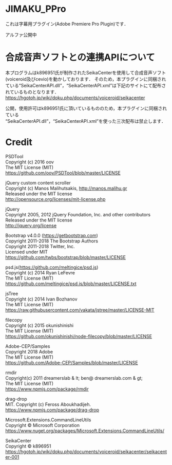 # JIMAKU_PPro
これは字幕用プラグイン(Adobe Premiere Pro Plugin)です．

アルファ公開中

# 合成音声ソフトとの連携APIについて
本プログラムはk896951氏が制作されたSeikaCenterを使用して合成音声ソフト(voiceroid及びcevio)を動かしております．
そのため，本プラグインに同梱されている“SeikaCenterAPI.dll”，“SeikaCenterAPI.xml”は下記のサイトにて配布されているものとなります．<br>
https://hgotoh.jp/wiki/doku.php/documents/voiceroid/seikacenter

公開，使用許可はk896951氏に頂いているもののため，本プラグインに同梱されている<br>
“SeikaCenterAPI.dll”，“SeikaCenterAPI.xml”を使った三次配布は禁止します．
# Credit

PSDTool<br>
Copyright (c) 2016 oov<br>
The MIT License (MIT)<br>
https://github.com/oov/PSDTool/blob/master/LICENSE<br>

jQuery custom content scroller<br>
Copyright (c) Manos Malihutsakis, http://manos.malihu.gr<br>
Released under the MIT license<br>
http://opensource.org/licenses/mit-license.php<br>

jQuery<br>
Copyright 2005, 2012 jQuery Foundation, Inc. and other contributors<br>
Released under the MIT license<br>
http://jquery.org/license<br>

Bootstrap v4.0.0 (https://getbootstrap.com)<br>
Copyright 2011-2018 The Bootstrap Authors<br>
Copyright 2011-2018 Twitter, Inc.<br>
Licensed under MIT<br>
https://github.com/twbs/bootstrap/blob/master/LICENSE<br>

psd.js(https://github.com/meltingice/psd.js)<br>
Copyright (c) 2014 Ryan LeFevre<br>
The MIT License (MIT)<br>
https://github.com/meltingice/psd.js/blob/master/LICENSE.txt<br>

jsTree<br>
Copyright (c) 2014 Ivan Bozhanov<br>
The MIT License (MIT)<br>
https://raw.githubusercontent.com/vakata/jstree/master/LICENSE-MIT<br>

filecopy<br>
Copyright (c) 2015 okunishinishi<br>
The MIT License (MIT)<br>
https://github.com/okunishinishi/node-filecopy/blob/master/LICENSE<br>


Adobe-CEP/Samples<br>
Copyright 2018 Adobe<br>
The MIT License (MIT)<br>
https://github.com/Adobe-CEP/Samples/blob/master/LICENSE<br>

rmdir<br>
Copyright(c) 2011 dreamerslab & lt; ben@ dreamerslab.com & gt;<br>
The MIT License (MIT)<br>
https://www.npmjs.com/package/rmdir<br>

drag-drop<br>
MIT. Copyright (c) Feross Aboukhadijeh.<br>
https://www.npmjs.com/package/drag-drop<br>

Microsoft.Extensions.CommandLineUtils<br>
Copyright © Microsoft Corporation<br>
https://www.nuget.org/packages/Microsoft.Extensions.CommandLineUtils/<br>

SeikaCenter<br>
Copyright © k896951 <br>
https://hgotoh.jp/wiki/doku.php/documents/voiceroid/seikacenter/seikacenter-001<br>
